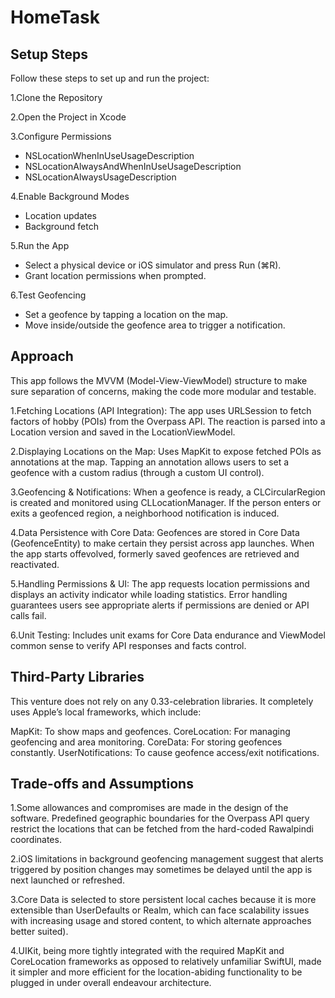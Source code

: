 # HomeTask

## Setup Steps
Follow these steps to set up and run the project:

 1.Clone the Repository
 
 2.Open the Project in Xcode
 
 3.Configure Permissions
  * NSLocationWhenInUseUsageDescription
  * NSLocationAlwaysAndWhenInUseUsageDescription
  * NSLocationAlwaysUsageDescription

 4.Enable Background Modes
   * Location updates
   * Background fetch

 5.Run the App
   * Select a physical device or iOS simulator and press Run (⌘R).
   * Grant location permissions when prompted.

  
 6.Test Geofencing
   * Set a geofence by tapping a location on the map.
   * Move inside/outside the geofence area to trigger a notification.
   

## Approach

This app follows the MVVM (Model-View-ViewModel) structure to make sure separation of concerns, making the code more modular and testable.

1.Fetching Locations (API Integration):
    The app uses URLSession to fetch factors of hobby (POIs) from the Overpass API.
    The reaction is parsed into a Location version and saved in the LocationViewModel.

2.Displaying Locations on the Map:
    Uses MapKit to expose fetched POIs as annotations at the map.
    Tapping an annotation allows users to set a geofence with a custom radius (through a custom UI control).
    
3.Geofencing & Notifications:
    When a geofence is ready, a CLCircularRegion is created and monitored using CLLocationManager.
    If the person enters or exits a geofenced region, a neighborhood notification is induced.

4.Data Persistence with Core Data:
    Geofences are stored in Core Data (GeofenceEntity) to make certain they persist across app launches.
    When the app starts offevolved, formerly saved geofences are retrieved and reactivated.

5.Handling Permissions & UI:
    The app requests location permissions and displays an activity indicator while loading statistics.
    Error handling guarantees users see appropriate alerts if permissions are denied or API calls fail.

6.Unit Testing:
    Includes unit exams for Core Data endurance and ViewModel common sense to verify API responses and facts control.
    
    

## Third-Party Libraries

This venture does not rely on any 0.33-celebration libraries. It completely uses Apple’s local frameworks, which include:

MapKit: To show maps and geofences.
CoreLocation: For managing geofencing and area monitoring.
CoreData: For storing geofences constantly.
UserNotifications: To cause geofence access/exit notifications.

## Trade-offs and Assumptions

1.Some allowances and compromises are made in the design of the software. Predefined geographic boundaries for the Overpass API query restrict the locations that can be fetched from the hard-coded Rawalpindi coordinates.

2.iOS limitations in background geofencing management suggest that alerts triggered by position changes may sometimes be delayed until the app is next launched or refreshed. 

3.Core Data is selected to store persistent local caches because it is more extensible than UserDefaults or Realm, which can face scalability issues with increasing usage and stored content, to which alternate approaches better suited).

4.UIKit, being more tightly integrated with the required MapKit and CoreLocation frameworks as opposed to relatively unfamiliar SwiftUI, made it simpler and more efficient for the location-abiding functionality to be plugged in under overall endeavour architecture. 

